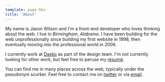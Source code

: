 ```yaml
---
template: page.hbs
title: "About"
---
```


My name is Jason Wilson and I'm a front-end developer who loves thinking about the web. I live in <em>Birmingham, Alabama</em>. I have been building for the web unprofessionally since building my first website in 1998, then eventually moving into the professional world in 2006.

I currently work at <a href="http://daxko.com">Daxko</a> as part of the design team. I'm not currently looking for other work, but feel free to peruse my <a href="/resume">résumé</a>.

You can find me in many places across the web, typically under the pseudonym scurker. Feel free to contact me on <a href="http://twitter.com/scurker">twitter</a> or via <a href="jason@scurker.com">email</a>.